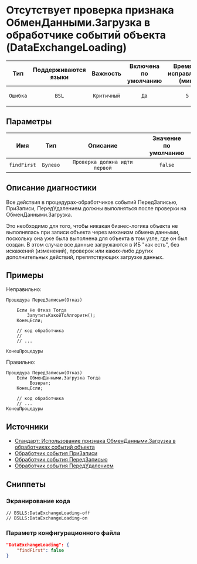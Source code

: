 # Отсутствует проверка признака ОбменДанными.Загрузка в обработчике событий объекта (DataExchangeLoading)

|   Тип    |    Поддерживаются<br>языки    |  Важность   |    Включена<br>по умолчанию    |    Время на<br>исправление (мин)    |                            Теги                            |
|:--------:|:-----------------------------:|:-----------:|:------------------------------:|:-----------------------------------:|:----------------------------------------------------------:|
| `Ошибка` |             `BSL`             | `Критичный` |              `Да`              |                 `5`                 |       `standard`<br>`badpractice`<br>`unpredictable`       |

## Параметры 


|     Имя     |   Тип    |           Описание            |    Значение<br>по умолчанию    |
|:-----------:|:--------:|:-----------------------------:|:------------------------------:|
| `findFirst` | `Булево` | `Проверка должна идти первой` |            `false`             |
<!-- Блоки выше заполняются автоматически, не трогать -->
## Описание диагностики
<!-- Описание диагностики заполняется вручную. Необходимо понятным языком описать смысл и схему работу -->
Все действия в процедурах-обработчиков событий ПередЗаписью, ПриЗаписи, ПередУдалением должны выполняться 
после проверки на ОбменДанными.Загрузка.

Это необходимо для того, чтобы никакая бизнес-логика объекта не выполнялась при записи объекта через механизм обмена 
данными, поскольку она уже была выполнена для объекта в том узле, где он был создан. В этом случае все данные 
загружаются в ИБ "как есть", без искажений (изменений), проверок или каких-либо других дополнительных действий, 
препятствующих загрузке данных.

## Примеры
<!-- В данном разделе приводятся примеры, на которые диагностика срабатывает, а также можно привести пример, как можно исправить ситуацию -->

Неправильно:
```bsl
Процедура ПередЗаписью(Отказ)

    Если Не Отказ Тогда
        ЗапутитьКакойТоАлгоритм();
    КонецЕсли;

    // код обработчика
    //
    // ...
    
КонецПроцедуры
```
Правильно:
```bsl
Процедура ПередЗаписью(Отказ)
    Если ОбменДанными.Загрузка Тогда
         Возврат;
    КонецЕсли;

    // код обработчика
    // ...
КонецПроцедуры
```

## Источники
<!-- Необходимо указывать ссылки на все источники, из которых почерпнута информация для создания диагностики -->

* [Стандарт: Использование признака ОбменДанными.Загрузка в обработчиках событий объекта](https://its.1c.ru/db/v8std#content:773)
* [Обработчик события ПриЗаписи](https://its.1c.ru/db/v8std#content:465)
* [Обработчик события ПередЗаписью](https://its.1c.ru/db/v8std#content:464)
* [Обработчик события ПередУдалением](https://its.1c.ru/db/v8std#content:752)

## Сниппеты

<!-- Блоки ниже заполняются автоматически, не трогать -->
### Экранирование кода

```bsl
// BSLLS:DataExchangeLoading-off
// BSLLS:DataExchangeLoading-on
```

### Параметр конфигурационного файла

```json
"DataExchangeLoading": {
    "findFirst": false
}
```
